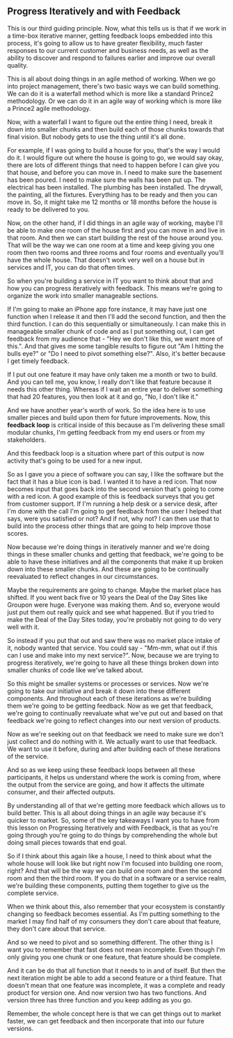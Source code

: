 ## Progress Iteratively and with Feedback

This is our third guiding principle. Now, what this tells us is that if we work in a time-box iterative manner, getting feedback loops embedded into this process, it's going to allow us to have greater flexibility, much faster responses to our current customer and business needs, as well as the ability to discover and respond to failures earlier and improve our overall quality.

This is all about doing things in an agile method of working. When we go into project management, there's two basic ways we can build something. We can do it is a waterfall method which is more like a standard Prince2 methodology. Or we can do it in an agile way of working which is more like a Prince2 agile methodology.

Now, with a waterfall I want to figure out the entire thing I need, break it down into smaller chunks and then build each of those chunks towards that final vision. But nobody gets to use the thing until it's all done. 

For example, if I was going to build a house for you, that's the way I would do it. I would figure out where the house is going to go, we would say okay, there are lots of different things that need to happen before I can give you that house, and before you can move in. I need to make sure the basement has been poured. I need to make sure the walls has been put up. The electrical has been installed. The plumbing has been installed. The drywall, the painting, all the fixtures. Everything has to be ready and then you can move in. So, it might take me 12 months or 18 months before the house is ready to be delivered to you.

Now, on the other hand, if I did things in an agile way of working, maybe I'll be able to make one room of the house first and you can move in and live in that room. And then we can start building the rest of the house around you. That will be the way we can one room at a time and keep giving you one room then two rooms and three rooms and four rooms and eventually you'll have the whole house. That doesn't work very well on a house but in services and IT, you can do that often times. 

So when you're building a service in IT you want to think about that and how you can progress iteratively with feedback. This means we're going to organize the work into smaller manageable sections.

If I'm going to make an iPhone app fore instance, it may have just one function when I release it and then I'll add the second function, and then the third function. I can do this sequentially or simultaneously. I can make this in manageable smaller chunk of code and as I put something out, I can get feedback from my audience that - "Hey we don't like this, we want more of this.". And that gives me some tangible results to figure out "Am I hitting the bulls eye?" or "Do I need to pivot something else?". Also, it's better because I get timely feedback.

If I put out one feature it may have only taken me a month or two to build. And you can tell me, you know, I really don't like that feature because it needs this other thing. Whereas if I wait an entire year to deliver something that had 20 features, you then look at it and go, "No, I don't like it."

And we have another year's worth of work. So the idea here is to use smaller pieces and build upon them for future improvements. Now, this __feedback loop__ is critical inside of this because as I'm delivering these small modular chunks, I'm getting feedback from my end users or from my stakeholders.

And this feedback loop is a situation where part of this output is now activity that's going to be used for a new input.

So as I gave you a piece of software you can say, I like the software but the fact that it has a blue icon is bad. I wanted it to have a red icon. That now becomes input that goes back into the second version that's going to come with a red icon. A good example of this is feedback surveys that you get from customer support. If I'm running a help desk or a service desk, after I'm done with the call I'm going to get feedback from the user I helped that says, were you satisfied or not? And if not, why not? I can then use that to build into the process other things that are going to help improve those scores.

Now because we're doing things in iteratively manner and we're doing things in these smaller chunks and getting that feedback, we're going to be able to have these initiatives and all the components that make it up broken down into these smaller chunks. And these are going to be continually reevaluated to reflect changes in our circumstances.

Maybe the requirements are going to change. Maybe the market place has shifted. If you went back five or 10 years the Deal of the Day Sites like Groupon were huge. Everyone was making them. And so, everyone would just put them out really quick and see what happened. But if you tried to make the Deal of the Day Sites today, you're probably not going to do very well with it.

So instead if you put that out and saw there was no market place intake of it, nobody wanted that service. You could say - "Mm-mm, what out if this can I use and make into my next service?". Now, because we are trying to progress iteratively, we're going to have all these things broken down into smaller chunks of code like we've talked about.

So this might be smaller systems or processes or services. Now we're going to take our initiative and break it down into these different components. And throughout each of these iterations as we're building them we're going to be getting feedback. Now as we get that feedback, we're going to continually reevaluate what we've put out and based on that feedback we're going to reflect changes into our next version of products.

Now as we're seeking out on that feedback we need to make sure we don't just collect and do nothing with it. We actually want to use that feedback. We want to use it before, during and after building each of these iterations of the service.

And so as we keep using these feedback loops between all these participants, it helps us understand where the work is coming from, where the output from the service are going, and how it affects the ultimate consumer, and their affected outputs.

By understanding all of that we're getting more feedback which allows us to build better. This is all about doing things in an agile way because it's quicker to market. So, some of the key takeaways I want you to have from this lesson on Progressing Iteratively and with Feedback, is that as you're going through you're going to do things by comprehending the whole but doing small pieces towards that end goal.

So if I think about this again like a house, I need to think about what the whole house will look like but right now I'm focused into building one room, right? And that will be the way we can build one room and then the second room and then the third room. If you do that in a software or a service realm, we're building these components, putting them together to give us the complete service.

When we think about this, also remember that your ecosystem is constantly changing so feedback becomes essential. As I'm putting something to the market I may find half of my consumers they don't care about that feature, they don't care about that service.

And so we need to pivot and so something different. The other thing is I want you to remember that fast does not mean incomplete. Even though I'm only giving you one chunk or one feature, that feature should be complete.

And it can be do that all function that it needs to in and of itself. But then the next iteration might be able to add a second feature or a third feature. That doesn't mean that one feature was incomplete, it was a complete and ready product for version one. And now version two has two functions. And version three has three function and you keep adding as you go.

Remember, the whole concept here is that we can get things out to market faster, we can get feedback and then incorporate that into our future versions.
